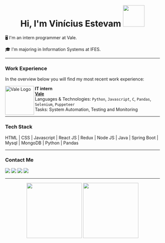 <h1 align="center">Hi, I'm Vinícius Estevam <img src="https://i.pinimg.com/originals/fe/61/dc/fe61dc2b7ef08a538b906eced7fa5cb5.gif" width="70px"/></h1>

🖥️ I'm an intern programmer at Vale.

🎓 l'm majoring in Information Systems at IFES.
****

### Work Experience
In the overview below you will find my most recent work experience:

[<img align="left" height="94px" width="94px" alt="Vale Logo" src="https://yt3.googleusercontent.com/ytc/AGIKgqMc91cRQHZ6ob3BqNJNqcDNX8WP8a4-w3H5j6_C_Q=s900-c-k-c0x00ffffff-no-rj"/>](https://www.vale.com/)

**IT intern** \
[**Vale**](https://www.vale.com/) \
Languages & Technologies: `Python`, `Javascript`, `C`, `Pandas`, `Selenium`, `Puppeteer`\
Tasks: System Automation, Testing and Monitoring

****

### Tech Stack
<link rel="stylesheet" href="https://cdn.jsdelivr.net/gh/devicons/devicon@v2.14.0/devicon.min.css">
<div style="display:flex">  
  HTML | CSS | Javascript | React JS | Redux | Node JS | Java | Spring Boot | Mysql | MongoDB | Python | Pandas
</div>

****

### Contact Me
[<img src="https://img.shields.io/badge/linkedin-%230077B5.svg?&style=for-the-badge&logo=linkedin&logoColor=white">](https://www.linkedin.com/in/vin%C3%ADcius-estevam-6a519b177/)
[<img src="https://img.shields.io/badge/Gmail-D14836?style=for-the-badge&logo=gmail&logoColor=white">](mailto:vinicius.estevam99@gmail.com)
[<img src="https://img.shields.io/badge/Codepen-000000?style=for-the-badge&logo=codepen&logoColor=white">](https://codepen.io/vinicius-estevam)
[<img src="https://img.shields.io/badge/instagram-%23E4405F.svg?&style=for-the-badge&logo=instagram&logoColor=white">](https://www.instagram.com/vinicius.je/)

****

<div align="center">
  <img height="180em" src="https://github-readme-stats.vercel.app/api?username=vinicius-je&theme=dark&hide_border=false&include_all_commits=false&count_private=false"/>
  <img height="180em" src="https://github-readme-stats.vercel.app/api/top-langs/?username=vinicius-je&theme=dark&hide_border=false&include_all_commits=false&count_private=false&layout=compact"/>
</div>

<!--
<div align="center">

![Snake animation](https://github.com/vinicius-je/vinicius-je/blob/output/github-contribution-grid-snake.svg)

<div/>
-->
<!--
**vinicius-je/vinicius-je** is a ✨ _special_ ✨ repository because its `README.md` (this file) appears on your GitHub profile.

Here are some ideas to get you started:

- 🔭 I’m currently working on ...
- 🌱 I’m currently learning ...
- 👯 I’m looking to collaborate on ...
- 🤔 I’m looking for help with ...
- 💬 Ask me about ...
- 📫 How to reach me: ...
- 😄 Pronouns: ...
- ⚡ Fun fact: ...
-->
